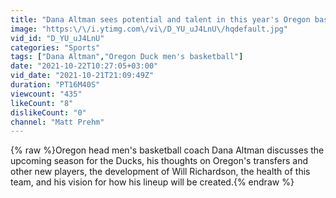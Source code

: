 ```yaml
---
title: "Dana Altman sees potential and talent in this year's Oregon basketball roster"
image: "https:\/\/i.ytimg.com\/vi\/D_YU_uJ4LnU\/hqdefault.jpg"
vid_id: "D_YU_uJ4LnU"
categories: "Sports"
tags: ["Dana Altman","Oregon Duck men's basketball"]
date: "2021-10-22T10:27:05+03:00"
vid_date: "2021-10-21T21:09:49Z"
duration: "PT16M40S"
viewcount: "435"
likeCount: "8"
dislikeCount: "0"
channel: "Matt Prehm"
---
```

{% raw %}Oregon head men's basketball coach Dana Altman discusses the upcoming season for the Ducks, his thoughts on Oregon's transfers and other new players, the development of Will Richardson, the health of this team, and his vision for how his lineup will be created.{% endraw %}

